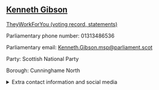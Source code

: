 ## <a href="https://www.parliament.scot/msps/current-and-previous-msps/kenneth-gibson">Kenneth Gibson</a>

<a href="https://www.theyworkforyou.com/mp/13994/kenneth_gibson">TheyWorkForYou (voting record, statements)</a> 

Parliamentary phone number: 01313486536 

Parliamentary email: Kenneth.Gibson.msp@parliament.scot 

Party: Scottish National Party 

Borough: Cunninghame North 

<details><summary>Extra contact information and social media</summary> 
<li>Parliamentary address: The Scottish Parliament, EH99 1SP, Edinburgh</li>
<li>Local office address: 15 Main Street, Dalry, KA24 5DL</li>
<li>Local office phone number: 01294833687</li>
<li>Twitter:</li>
<li>Facebook: https://www.facebook.com/KennethGibsonSNP/</li>
<li>Website: kennethgibson.org</li>
</details>
